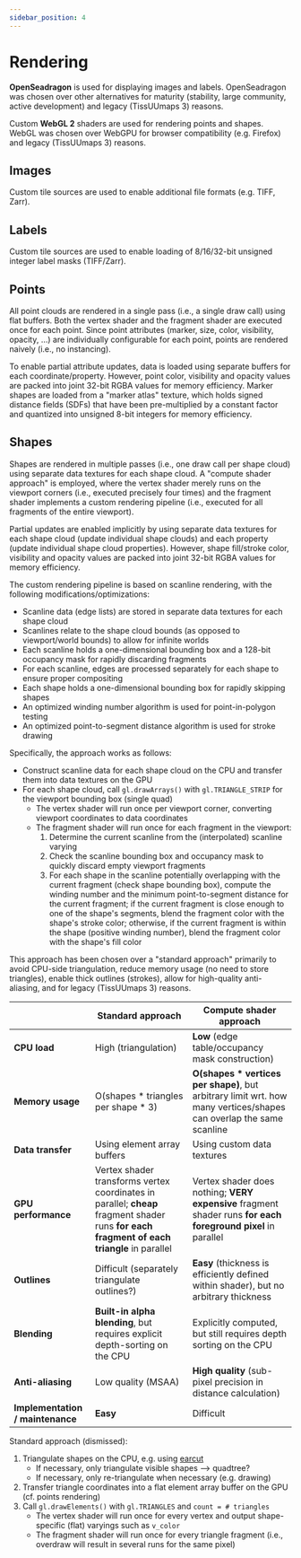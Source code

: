 ```yaml
---
sidebar_position: 4
---
```


# Rendering

**OpenSeadragon** is used for displaying images and labels. OpenSeadragon was chosen over other alternatives for maturity (stability, large community, active development) and legacy (TissUUmaps 3) reasons.

Custom **WebGL 2** shaders are used for rendering points and shapes. WebGL was chosen over WebGPU for browser compatibility (e.g. Firefox) and legacy (TissUUmaps 3) reasons.

## Images

Custom tile sources are used to enable additional file formats (e.g. TIFF, Zarr).

## Labels

Custom tile sources are used to enable loading of 8/16/32-bit unsigned integer label masks (TIFF/Zarr).

## Points

All point clouds are rendered in a single pass (i.e., a single draw call) using flat buffers. Both the vertex shader and the fragment shader are executed once for each point. Since point attributes (marker, size, color, visibility, opacity, ...) are individually configurable for each point, points are rendered naively (i.e., no instancing).

To enable partial attribute updates, data is loaded using separate buffers for each coordinate/property. However, point color, visibility and opacity values are packed into joint 32-bit RGBA values for memory efficiency. Marker shapes are loaded from a "marker atlas" texture, which holds signed distance fields (SDFs) that have been pre-multiplied by a constant factor and quantized into unsigned 8-bit integers for memory efficiency.

## Shapes

Shapes are rendered in multiple passes (i.e., one draw call per shape cloud) using separate data textures for each shape cloud. A "compute shader approach" is employed, where the vertex shader merely runs on the viewport corners (i.e., executed precisely four times) and the fragment shader implements a custom rendering pipeline (i.e., executed for all fragments of the entire viewport).

Partial updates are enabled implicitly by using separate data textures for each shape cloud (update individual shape clouds) and each property (update individual shape cloud properties). However, shape fill/stroke color, visibility and opacity values are packed into joint 32-bit RGBA values for memory efficiency.

The custom rendering pipeline is based on scanline rendering, with the following modifications/optimizations:

- Scanline data (edge lists) are stored in separate data textures for each shape cloud
- Scanlines relate to the shape cloud bounds (as opposed to viewport/world bounds) to allow for infinite worlds
- Each scanline holds a one-dimensional bounding box and a 128-bit occupancy mask for rapidly discarding fragments
- For each scanline, edges are processed separately for each shape to ensure proper compositing
- Each shape holds a one-dimensional bounding box for rapidly skipping shapes
- An optimized winding number algorithm is used for point-in-polygon testing
- An optimized point-to-segment distance algorithm is used for stroke drawing

Specifically, the approach works as follows:

- Construct scanline data for each shape cloud on the CPU and transfer them into data textures on the GPU
- For each shape cloud, call `gl.drawArrays()` with `gl.TRIANGLE_STRIP` for the viewport bounding box (single quad)
  - The vertex shader will run once per viewport corner, converting viewport coordinates to data coordinates
  - The fragment shader will run once for each fragment in the viewport:
    1. Determine the current scanline from the (interpolated) scanline varying
    2. Check the scanline bounding box and occupancy mask to quickly discard empty viewport fragments
    3. For each shape in the scanline potentially overlapping with the current fragment (check shape bounding box), compute the winding number and the minimum point-to-segment distance for the current fragment; if the current fragment is close enough to one of the shape's segments, blend the fragment color with the shape's stroke color; otherwise, if the current fragment is within the shape (positive winding number), blend the fragment color with the shape's fill color

This approach has been chosen over a "standard approach" primarily to avoid CPU-side triangulation, reduce memory usage (no need to store triangles), enable thick outlines (strokes), allow for high-quality anti-aliasing, and for legacy (TissUUmaps 3) reasons.

|                                  | Standard approach                                                                                                                          | Compute shader approach                                                                                              |
| -------------------------------- | ------------------------------------------------------------------------------------------------------------------------------------------ | -------------------------------------------------------------------------------------------------------------------- |
| **CPU load**                     | High (triangulation)                                                                                                                       | **Low** (edge table/occupancy mask construction)                                                                     |
| **Memory usage**                 | O(shapes \* triangles per shape \* 3)                                                                                                      | **O(shapes \* vertices per shape)**, but arbitrary limit wrt. how many vertices/shapes can overlap the same scanline |
| **Data transfer**                | Using element array buffers                                                                                                                | Using custom data textures                                                                                           |
| **GPU performance**              | Vertex shader transforms vertex coordinates in parallel; **cheap** fragment shader runs **for each fragment of each triangle** in parallel | Vertex shader does nothing; **VERY expensive** fragment shader runs **for each foreground pixel** in parallel        |
| **Outlines**                     | Difficult (separately triangulate outlines?)                                                                                               | **Easy** (thickness is efficiently defined within shader), but no arbitrary thickness                                |
| **Blending**                     | **Built-in alpha blending**, but requires explicit depth-sorting on the CPU                                                                | Explicitly computed, but still requires depth sorting on the CPU                                                     |
| **Anti-aliasing**                | Low quality (MSAA)                                                                                                                         | **High quality** (sub-pixel precision in distance calculation)                                                       |
| **Implementation / maintenance** | **Easy**                                                                                                                                   | Difficult                                                                                                            |

Standard approach (dismissed):

1. Triangulate shapes on the CPU, e.g. using [earcut](https://github.com/mapbox/earcut)
   - If necessary, only triangulate visible shapes --> quadtree?
   - If necessary, only re-triangulate when necessary (e.g. drawing)
2. Transfer triangle coordinates into a flat element array buffer on the GPU (cf. points rendering)
3. Call `gl.drawElements()` with `gl.TRIANGLES` and `count = # triangles`
   - The vertex shader will run once for every vertex and output shape-specific (flat) varyings such as `v_color`
   - The fragment shader will run once for every triangle fragment (i.e., overdraw will result in several runs for the same pixel)
